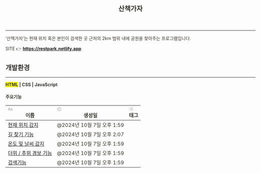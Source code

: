 <html><head><meta http-equiv="Content-Type" content="text/html; charset=utf-8"/><title>산책가자</title><style>
/* cspell:disable-file */
/* webkit printing magic: print all background colors */
html {
	-webkit-print-color-adjust: exact;
}
* {
	box-sizing: border-box;
	-webkit-print-color-adjust: exact;
}

html,
body {
	margin: 0;
	padding: 0;
}
@media only screen {
	body {
		margin: 2em auto;
		max-width: 900px;
		color: rgb(55, 53, 47);
	}
}

body {
	line-height: 1.5;
	white-space: pre-wrap;
}

a,
a.visited {
	color: inherit;
	text-decoration: underline;
}

.pdf-relative-link-path {
	font-size: 80%;
	color: #444;
}

h1,
h2,
h3 {
	letter-spacing: -0.01em;
	line-height: 1.2;
	font-weight: 600;
	margin-bottom: 0;
}

.page-title {
	font-size: 2.5rem;
	font-weight: 700;
	margin-top: 0;
	margin-bottom: 0.75em;
}

h1 {
	font-size: 1.875rem;
	margin-top: 1.875rem;
}

h2 {
	font-size: 1.5rem;
	margin-top: 1.5rem;
}

h3 {
	font-size: 1.25rem;
	margin-top: 1.25rem;
}

.source {
	border: 1px solid #ddd;
	border-radius: 3px;
	padding: 1.5em;
	word-break: break-all;
}

.callout {
	border-radius: 3px;
	padding: 1rem;
}

figure {
	margin: 1.25em 0;
	page-break-inside: avoid;
}

figcaption {
	opacity: 0.5;
	font-size: 85%;
	margin-top: 0.5em;
}

mark {
	background-color: transparent;
}

.indented {
	padding-left: 1.5em;
}

hr {
	background: transparent;
	display: block;
	width: 100%;
	height: 1px;
	visibility: visible;
	border: none;
	border-bottom: 1px solid rgba(55, 53, 47, 0.09);
}

img {
	max-width: 100%;
}

@media only print {
	img {
		max-height: 100vh;
		object-fit: contain;
	}
}

@page {
	margin: 1in;
}

.collection-content {
	font-size: 0.875rem;
}

.column-list {
	display: flex;
	justify-content: space-between;
}

.column {
	padding: 0 1em;
}

.column:first-child {
	padding-left: 0;
}

.column:last-child {
	padding-right: 0;
}

.table_of_contents-item {
	display: block;
	font-size: 0.875rem;
	line-height: 1.3;
	padding: 0.125rem;
}

.table_of_contents-indent-1 {
	margin-left: 1.5rem;
}

.table_of_contents-indent-2 {
	margin-left: 3rem;
}

.table_of_contents-indent-3 {
	margin-left: 4.5rem;
}

.table_of_contents-link {
	text-decoration: none;
	opacity: 0.7;
	border-bottom: 1px solid rgba(55, 53, 47, 0.18);
}

table,
th,
td {
	border: 1px solid rgba(55, 53, 47, 0.09);
	border-collapse: collapse;
}

table {
	border-left: none;
	border-right: none;
}

th,
td {
	font-weight: normal;
	padding: 0.25em 0.5em;
	line-height: 1.5;
	min-height: 1.5em;
	text-align: left;
}

th {
	color: rgba(55, 53, 47, 0.6);
}

ol,
ul {
	margin: 0;
	margin-block-start: 0.6em;
	margin-block-end: 0.6em;
}

li > ol:first-child,
li > ul:first-child {
	margin-block-start: 0.6em;
}

ul > li {
	list-style: disc;
}

ul.to-do-list {
	padding-inline-start: 0;
}

ul.to-do-list > li {
	list-style: none;
}

.to-do-children-checked {
	text-decoration: line-through;
	opacity: 0.375;
}

ul.toggle > li {
	list-style: none;
}

ul {
	padding-inline-start: 1.7em;
}

ul > li {
	padding-left: 0.1em;
}

ol {
	padding-inline-start: 1.6em;
}

ol > li {
	padding-left: 0.2em;
}

.mono ol {
	padding-inline-start: 2em;
}

.mono ol > li {
	text-indent: -0.4em;
}

.toggle {
	padding-inline-start: 0em;
	list-style-type: none;
}

/* Indent toggle children */
.toggle > li > details {
	padding-left: 1.7em;
}

.toggle > li > details > summary {
	margin-left: -1.1em;
}

.selected-value {
	display: inline-block;
	padding: 0 0.5em;
	background: rgba(206, 205, 202, 0.5);
	border-radius: 3px;
	margin-right: 0.5em;
	margin-top: 0.3em;
	margin-bottom: 0.3em;
	white-space: nowrap;
}

.collection-title {
	display: inline-block;
	margin-right: 1em;
}

.page-description {
    margin-bottom: 2em;
}

.simple-table {
	margin-top: 1em;
	font-size: 0.875rem;
	empty-cells: show;
}
.simple-table td {
	height: 29px;
	min-width: 120px;
}

.simple-table th {
	height: 29px;
	min-width: 120px;
}

.simple-table-header-color {
	background: rgb(247, 246, 243);
	color: black;
}
.simple-table-header {
	font-weight: 500;
}

time {
	opacity: 0.5;
}

.icon {
	display: inline-block;
	max-width: 1.2em;
	max-height: 1.2em;
	text-decoration: none;
	vertical-align: text-bottom;
	margin-right: 0.5em;
}

img.icon {
	border-radius: 3px;
}

.user-icon {
	width: 1.5em;
	height: 1.5em;
	border-radius: 100%;
	margin-right: 0.5rem;
}

.user-icon-inner {
	font-size: 0.8em;
}

.text-icon {
	border: 1px solid #000;
	text-align: center;
}

.page-cover-image {
	display: block;
	object-fit: cover;
	width: 100%;
	max-height: 30vh;
}

.page-header-icon {
	font-size: 3rem;
	margin-bottom: 1rem;
}

.page-header-icon-with-cover {
	margin-top: -0.72em;
	margin-left: 0.07em;
}

.page-header-icon img {
	border-radius: 3px;
}

.link-to-page {
	margin: 1em 0;
	padding: 0;
	border: none;
	font-weight: 500;
}

p > .user {
	opacity: 0.5;
}

td > .user,
td > time {
	white-space: nowrap;
}

input[type="checkbox"] {
	transform: scale(1.5);
	margin-right: 0.6em;
	vertical-align: middle;
}

p {
	margin-top: 0.5em;
	margin-bottom: 0.5em;
}

.image {
	border: none;
	margin: 1.5em 0;
	padding: 0;
	border-radius: 0;
	text-align: center;
}

.code,
code {
	background: rgba(135, 131, 120, 0.15);
	border-radius: 3px;
	padding: 0.2em 0.4em;
	border-radius: 3px;
	font-size: 85%;
	tab-size: 2;
}

code {
	color: #eb5757;
}

.code {
	padding: 1.5em 1em;
}

.code-wrap {
	white-space: pre-wrap;
	word-break: break-all;
}

.code > code {
	background: none;
	padding: 0;
	font-size: 100%;
	color: inherit;
}

blockquote {
	font-size: 1.25em;
	margin: 1em 0;
	padding-left: 1em;
	border-left: 3px solid rgb(55, 53, 47);
}

.bookmark {
	text-decoration: none;
	max-height: 8em;
	padding: 0;
	display: flex;
	width: 100%;
	align-items: stretch;
}

.bookmark-title {
	font-size: 0.85em;
	overflow: hidden;
	text-overflow: ellipsis;
	height: 1.75em;
	white-space: nowrap;
}

.bookmark-text {
	display: flex;
	flex-direction: column;
}

.bookmark-info {
	flex: 4 1 180px;
	padding: 12px 14px 14px;
	display: flex;
	flex-direction: column;
	justify-content: space-between;
}

.bookmark-image {
	width: 33%;
	flex: 1 1 180px;
	display: block;
	position: relative;
	object-fit: cover;
	border-radius: 1px;
}

.bookmark-description {
	color: rgba(55, 53, 47, 0.6);
	font-size: 0.75em;
	overflow: hidden;
	max-height: 4.5em;
	word-break: break-word;
}

.bookmark-href {
	font-size: 0.75em;
	margin-top: 0.25em;
}

.sans { font-family: ui-sans-serif, -apple-system, BlinkMacSystemFont, "Segoe UI Variable Display", "Segoe UI", Helvetica, "Apple Color Emoji", Arial, sans-serif, "Segoe UI Emoji", "Segoe UI Symbol"; }
.code { font-family: "SFMono-Regular", Menlo, Consolas, "PT Mono", "Liberation Mono", Courier, monospace; }
.serif { font-family: Lyon-Text, Georgia, ui-serif, serif; }
.mono { font-family: iawriter-mono, Nitti, Menlo, Courier, monospace; }
.pdf .sans { font-family: Inter, ui-sans-serif, -apple-system, BlinkMacSystemFont, "Segoe UI Variable Display", "Segoe UI", Helvetica, "Apple Color Emoji", Arial, sans-serif, "Segoe UI Emoji", "Segoe UI Symbol", 'Twemoji', 'Noto Color Emoji', 'Noto Sans CJK JP'; }
.pdf:lang(zh-CN) .sans { font-family: Inter, ui-sans-serif, -apple-system, BlinkMacSystemFont, "Segoe UI Variable Display", "Segoe UI", Helvetica, "Apple Color Emoji", Arial, sans-serif, "Segoe UI Emoji", "Segoe UI Symbol", 'Twemoji', 'Noto Color Emoji', 'Noto Sans CJK SC'; }
.pdf:lang(zh-TW) .sans { font-family: Inter, ui-sans-serif, -apple-system, BlinkMacSystemFont, "Segoe UI Variable Display", "Segoe UI", Helvetica, "Apple Color Emoji", Arial, sans-serif, "Segoe UI Emoji", "Segoe UI Symbol", 'Twemoji', 'Noto Color Emoji', 'Noto Sans CJK TC'; }
.pdf:lang(ko-KR) .sans { font-family: Inter, ui-sans-serif, -apple-system, BlinkMacSystemFont, "Segoe UI Variable Display", "Segoe UI", Helvetica, "Apple Color Emoji", Arial, sans-serif, "Segoe UI Emoji", "Segoe UI Symbol", 'Twemoji', 'Noto Color Emoji', 'Noto Sans CJK KR'; }
.pdf .code { font-family: Source Code Pro, "SFMono-Regular", Menlo, Consolas, "PT Mono", "Liberation Mono", Courier, monospace, 'Twemoji', 'Noto Color Emoji', 'Noto Sans Mono CJK JP'; }
.pdf:lang(zh-CN) .code { font-family: Source Code Pro, "SFMono-Regular", Menlo, Consolas, "PT Mono", "Liberation Mono", Courier, monospace, 'Twemoji', 'Noto Color Emoji', 'Noto Sans Mono CJK SC'; }
.pdf:lang(zh-TW) .code { font-family: Source Code Pro, "SFMono-Regular", Menlo, Consolas, "PT Mono", "Liberation Mono", Courier, monospace, 'Twemoji', 'Noto Color Emoji', 'Noto Sans Mono CJK TC'; }
.pdf:lang(ko-KR) .code { font-family: Source Code Pro, "SFMono-Regular", Menlo, Consolas, "PT Mono", "Liberation Mono", Courier, monospace, 'Twemoji', 'Noto Color Emoji', 'Noto Sans Mono CJK KR'; }
.pdf .serif { font-family: PT Serif, Lyon-Text, Georgia, ui-serif, serif, 'Twemoji', 'Noto Color Emoji', 'Noto Serif CJK JP'; }
.pdf:lang(zh-CN) .serif { font-family: PT Serif, Lyon-Text, Georgia, ui-serif, serif, 'Twemoji', 'Noto Color Emoji', 'Noto Serif CJK SC'; }
.pdf:lang(zh-TW) .serif { font-family: PT Serif, Lyon-Text, Georgia, ui-serif, serif, 'Twemoji', 'Noto Color Emoji', 'Noto Serif CJK TC'; }
.pdf:lang(ko-KR) .serif { font-family: PT Serif, Lyon-Text, Georgia, ui-serif, serif, 'Twemoji', 'Noto Color Emoji', 'Noto Serif CJK KR'; }
.pdf .mono { font-family: PT Mono, iawriter-mono, Nitti, Menlo, Courier, monospace, 'Twemoji', 'Noto Color Emoji', 'Noto Sans Mono CJK JP'; }
.pdf:lang(zh-CN) .mono { font-family: PT Mono, iawriter-mono, Nitti, Menlo, Courier, monospace, 'Twemoji', 'Noto Color Emoji', 'Noto Sans Mono CJK SC'; }
.pdf:lang(zh-TW) .mono { font-family: PT Mono, iawriter-mono, Nitti, Menlo, Courier, monospace, 'Twemoji', 'Noto Color Emoji', 'Noto Sans Mono CJK TC'; }
.pdf:lang(ko-KR) .mono { font-family: PT Mono, iawriter-mono, Nitti, Menlo, Courier, monospace, 'Twemoji', 'Noto Color Emoji', 'Noto Sans Mono CJK KR'; }
.highlight-default {
	color: rgba(55, 53, 47, 1);
}
.highlight-gray {
	color: rgba(120, 119, 116, 1);
	fill: rgba(120, 119, 116, 1);
}
.highlight-brown {
	color: rgba(159, 107, 83, 1);
	fill: rgba(159, 107, 83, 1);
}
.highlight-orange {
	color: rgba(217, 115, 13, 1);
	fill: rgba(217, 115, 13, 1);
}
.highlight-yellow {
	color: rgba(203, 145, 47, 1);
	fill: rgba(203, 145, 47, 1);
}
.highlight-teal {
	color: rgba(68, 131, 97, 1);
	fill: rgba(68, 131, 97, 1);
}
.highlight-blue {
	color: rgba(51, 126, 169, 1);
	fill: rgba(51, 126, 169, 1);
}
.highlight-purple {
	color: rgba(144, 101, 176, 1);
	fill: rgba(144, 101, 176, 1);
}
.highlight-pink {
	color: rgba(193, 76, 138, 1);
	fill: rgba(193, 76, 138, 1);
}
.highlight-red {
	color: rgba(212, 76, 71, 1);
	fill: rgba(212, 76, 71, 1);
}
.highlight-default_background {
	color: rgba(55, 53, 47, 1);
}
.highlight-gray_background {
	background: rgba(241, 241, 239, 1);
}
.highlight-brown_background {
	background: rgba(244, 238, 238, 1);
}
.highlight-orange_background {
	background: rgba(251, 236, 221, 1);
}
.highlight-yellow_background {
	background: rgba(251, 243, 219, 1);
}
.highlight-teal_background {
	background: rgba(237, 243, 236, 1);
}
.highlight-blue_background {
	background: rgba(231, 243, 248, 1);
}
.highlight-purple_background {
	background: rgba(244, 240, 247, 0.8);
}
.highlight-pink_background {
	background: rgba(249, 238, 243, 0.8);
}
.highlight-red_background {
	background: rgba(253, 235, 236, 1);
}
.block-color-default {
	color: inherit;
	fill: inherit;
}
.block-color-gray {
	color: rgba(120, 119, 116, 1);
	fill: rgba(120, 119, 116, 1);
}
.block-color-brown {
	color: rgba(159, 107, 83, 1);
	fill: rgba(159, 107, 83, 1);
}
.block-color-orange {
	color: rgba(217, 115, 13, 1);
	fill: rgba(217, 115, 13, 1);
}
.block-color-yellow {
	color: rgba(203, 145, 47, 1);
	fill: rgba(203, 145, 47, 1);
}
.block-color-teal {
	color: rgba(68, 131, 97, 1);
	fill: rgba(68, 131, 97, 1);
}
.block-color-blue {
	color: rgba(51, 126, 169, 1);
	fill: rgba(51, 126, 169, 1);
}
.block-color-purple {
	color: rgba(144, 101, 176, 1);
	fill: rgba(144, 101, 176, 1);
}
.block-color-pink {
	color: rgba(193, 76, 138, 1);
	fill: rgba(193, 76, 138, 1);
}
.block-color-red {
	color: rgba(212, 76, 71, 1);
	fill: rgba(212, 76, 71, 1);
}
.block-color-default_background {
	color: inherit;
	fill: inherit;
}
.block-color-gray_background {
	background: rgba(241, 241, 239, 1);
}
.block-color-brown_background {
	background: rgba(244, 238, 238, 1);
}
.block-color-orange_background {
	background: rgba(251, 236, 221, 1);
}
.block-color-yellow_background {
	background: rgba(251, 243, 219, 1);
}
.block-color-teal_background {
	background: rgba(237, 243, 236, 1);
}
.block-color-blue_background {
	background: rgba(231, 243, 248, 1);
}
.block-color-purple_background {
	background: rgba(244, 240, 247, 0.8);
}
.block-color-pink_background {
	background: rgba(249, 238, 243, 0.8);
}
.block-color-red_background {
	background: rgba(253, 235, 236, 1);
}
.select-value-color-uiBlue { background-color: rgba(35, 131, 226, .07); }
.select-value-color-pink { background-color: rgba(245, 224, 233, 1); }
.select-value-color-purple { background-color: rgba(232, 222, 238, 1); }
.select-value-color-green { background-color: rgba(219, 237, 219, 1); }
.select-value-color-gray { background-color: rgba(227, 226, 224, 1); }
.select-value-color-transparentGray { background-color: rgba(227, 226, 224, 0); }
.select-value-color-translucentGray { background-color: rgba(0, 0, 0, 0.06); }
.select-value-color-orange { background-color: rgba(250, 222, 201, 1); }
.select-value-color-brown { background-color: rgba(238, 224, 218, 1); }
.select-value-color-red { background-color: rgba(255, 226, 221, 1); }
.select-value-color-yellow { background-color: rgba(253, 236, 200, 1); }
.select-value-color-blue { background-color: rgba(211, 229, 239, 1); }
.select-value-color-pageGlass { background-color: undefined; }
.select-value-color-washGlass { background-color: undefined; }

.checkbox {
	display: inline-flex;
	vertical-align: text-bottom;
	width: 16;
	height: 16;
	background-size: 16px;
	margin-left: 2px;
	margin-right: 5px;
}

.checkbox-on {
	background-image: url("data:image/svg+xml;charset=UTF-8,%3Csvg%20width%3D%2216%22%20height%3D%2216%22%20viewBox%3D%220%200%2016%2016%22%20fill%3D%22none%22%20xmlns%3D%22http%3A%2F%2Fwww.w3.org%2F2000%2Fsvg%22%3E%0A%3Crect%20width%3D%2216%22%20height%3D%2216%22%20fill%3D%22%2358A9D7%22%2F%3E%0A%3Cpath%20d%3D%22M6.71429%2012.2852L14%204.9995L12.7143%203.71436L6.71429%209.71378L3.28571%206.2831L2%207.57092L6.71429%2012.2852Z%22%20fill%3D%22white%22%2F%3E%0A%3C%2Fsvg%3E");
}

.checkbox-off {
	background-image: url("data:image/svg+xml;charset=UTF-8,%3Csvg%20width%3D%2216%22%20height%3D%2216%22%20viewBox%3D%220%200%2016%2016%22%20fill%3D%22none%22%20xmlns%3D%22http%3A%2F%2Fwww.w3.org%2F2000%2Fsvg%22%3E%0A%3Crect%20x%3D%220.75%22%20y%3D%220.75%22%20width%3D%2214.5%22%20height%3D%2214.5%22%20fill%3D%22white%22%20stroke%3D%22%2336352F%22%20stroke-width%3D%221.5%22%2F%3E%0A%3C%2Fsvg%3E");
}
	
</style></head><body><article id="1180c1ff-9994-8051-9e5b-e94c680fecc1" class="page sans"><header><h1 class="page-title">산책가자</h1><p class="page-description"></p></header><div class="page-body"><hr id="1180c1ff-9994-800a-a085-f07310d126fc"/><p id="1180c1ff-9994-80ef-a2a5-eec89d8915b6" class="">
</p><p id="1180c1ff-9994-8048-95e6-f7d07afbe47e" class="">‘산책가자’는 현재 위치 혹은 본인이 검색한 곳 근처의 2km 범위 내에 공원을 찾아주는 프로그램입니다.</p><p id="1180c1ff-9994-80f4-abd4-fc0b02df8350" class="">
</p><p id="1180c1ff-9994-80d7-90ba-f749f3b53f6f" class="">SITE 👉 <strong><a href="https://restpark.netlify.app/">https://restpark.netlify.app</a></strong></p><p id="1180c1ff-9994-8072-873a-c7c2bb5cb85b" class="">
</p><h2 id="1180c1ff-9994-80ce-a0dd-f72a19fb58db" class="">개발환경</h2><hr id="1180c1ff-9994-80b9-b1bb-cbab66fb4c43"/><p id="1180c1ff-9994-80d1-859d-e148303d647f" class=""><mark class="highlight-default_background"><strong>HTML</strong></mark><strong> | CSS | JavaScript</strong></p><p id="1180c1ff-9994-800c-aa35-f5b458fc5587" class="">
</p><div id="1180c1ff-9994-8004-a80b-ea857ecdf4b4" class="collection-content"><h4 class="collection-title">주요기능</h4><table class="collection-content"><thead><tr><th><span class="icon property-icon"><svg role="graphics-symbol" viewBox="0 0 16 16" style="width:14px;height:14px;display:block;fill:rgba(55, 53, 47, 0.45);flex-shrink:0" class="typesTitle"><path d="M0.637695 13.1914C1.0957 13.1914 1.32812 13 1.47852 12.5215L2.24414 10.3887H6.14746L6.90625 12.5215C7.05664 13 7.2959 13.1914 7.74707 13.1914C8.22559 13.1914 8.5332 12.9043 8.5332 12.4531C8.5332 12.2891 8.50586 12.1523 8.44434 11.9678L5.41602 3.79199C5.2041 3.21777 4.82129 2.9375 4.19922 2.9375C3.60449 2.9375 3.21484 3.21777 3.0166 3.78516L-0.0322266 12.002C-0.09375 12.1797 -0.121094 12.3232 -0.121094 12.4668C-0.121094 12.918 0.166016 13.1914 0.637695 13.1914ZM2.63379 9.12402L4.17871 4.68066H4.21973L5.76465 9.12402H2.63379ZM12.2793 13.2324C13.3115 13.2324 14.2891 12.6787 14.7129 11.8037H14.7402V12.5762C14.7471 12.9863 15.0273 13.2393 15.4238 13.2393C15.834 13.2393 16.1143 12.9795 16.1143 12.5215V8.00977C16.1143 6.49902 14.9658 5.52148 13.1543 5.52148C11.7666 5.52148 10.6592 6.08887 10.2695 6.99121C10.1943 7.15527 10.1533 7.3125 10.1533 7.46289C10.1533 7.81152 10.4062 8.04395 10.7686 8.04395C11.0215 8.04395 11.2129 7.94824 11.3496 7.73633C11.7529 6.99121 12.2861 6.65625 13.1064 6.65625C14.0977 6.65625 14.6992 7.20996 14.6992 8.1123V8.67285L12.5664 8.7959C10.7686 8.8916 9.77734 9.69824 9.77734 11.0107C9.77734 12.3369 10.8096 13.2324 12.2793 13.2324ZM12.6621 12.1387C11.8008 12.1387 11.2129 11.667 11.2129 10.9561C11.2129 10.2725 11.7598 9.82129 12.7578 9.75977L14.6992 9.62988V10.3203C14.6992 11.3457 13.7969 12.1387 12.6621 12.1387Z"></path></svg></span>이름</th><th><span class="icon property-icon"><svg role="graphics-symbol" viewBox="0 0 16 16" style="width:14px;height:14px;display:block;fill:rgba(55, 53, 47, 0.45);flex-shrink:0" class="typesCreatedAt"><path d="M8 15.126C11.8623 15.126 15.0615 11.9336 15.0615 8.06445C15.0615 4.20215 11.8623 1.00293 7.99316 1.00293C4.13086 1.00293 0.938477 4.20215 0.938477 8.06445C0.938477 11.9336 4.1377 15.126 8 15.126ZM8 13.7383C4.85547 13.7383 2.33301 11.209 2.33301 8.06445C2.33301 4.91992 4.84863 2.39746 7.99316 2.39746C11.1377 2.39746 13.6738 4.91992 13.6738 8.06445C13.6738 11.209 11.1445 13.7383 8 13.7383ZM4.54102 8.91211H7.99316C8.30078 8.91211 8.54004 8.67285 8.54004 8.37207V3.8877C8.54004 3.58691 8.30078 3.34766 7.99316 3.34766C7.69238 3.34766 7.45312 3.58691 7.45312 3.8877V7.83203H4.54102C4.2334 7.83203 4.00098 8.06445 4.00098 8.37207C4.00098 8.67285 4.2334 8.91211 4.54102 8.91211Z"></path></svg></span>생성일</th><th><span class="icon property-icon"><svg role="graphics-symbol" viewBox="0 0 16 16" style="width:14px;height:14px;display:block;fill:rgba(55, 53, 47, 0.45);flex-shrink:0" class="typesMultipleSelect"><path d="M1.91602 4.83789C2.44238 4.83789 2.87305 4.40723 2.87305 3.87402C2.87305 3.34766 2.44238 2.91699 1.91602 2.91699C1.38281 2.91699 0.952148 3.34766 0.952148 3.87402C0.952148 4.40723 1.38281 4.83789 1.91602 4.83789ZM5.1084 4.52344H14.3984C14.7607 4.52344 15.0479 4.23633 15.0479 3.87402C15.0479 3.51172 14.7607 3.22461 14.3984 3.22461H5.1084C4.74609 3.22461 4.45898 3.51172 4.45898 3.87402C4.45898 4.23633 4.74609 4.52344 5.1084 4.52344ZM1.91602 9.03516C2.44238 9.03516 2.87305 8.60449 2.87305 8.07129C2.87305 7.54492 2.44238 7.11426 1.91602 7.11426C1.38281 7.11426 0.952148 7.54492 0.952148 8.07129C0.952148 8.60449 1.38281 9.03516 1.91602 9.03516ZM5.1084 8.7207H14.3984C14.7607 8.7207 15.0479 8.43359 15.0479 8.07129C15.0479 7.70898 14.7607 7.42188 14.3984 7.42188H5.1084C4.74609 7.42188 4.45898 7.70898 4.45898 8.07129C4.45898 8.43359 4.74609 8.7207 5.1084 8.7207ZM1.91602 13.2324C2.44238 13.2324 2.87305 12.8018 2.87305 12.2686C2.87305 11.7422 2.44238 11.3115 1.91602 11.3115C1.38281 11.3115 0.952148 11.7422 0.952148 12.2686C0.952148 12.8018 1.38281 13.2324 1.91602 13.2324ZM5.1084 12.918H14.3984C14.7607 12.918 15.0479 12.6309 15.0479 12.2686C15.0479 11.9062 14.7607 11.6191 14.3984 11.6191H5.1084C4.74609 11.6191 4.45898 11.9062 4.45898 12.2686C4.45898 12.6309 4.74609 12.918 5.1084 12.918Z"></path></svg></span>태그</th></tr></thead><tbody><tr id="1180c1ff-9994-806c-bc5e-c23ceeb03f6c"><td class="cell-title"><a href="https://www.notion.so/1180c1ff9994806cbc5ec23ceeb03f6c?pvs=21"> 현재 위치 감지</a></td><td class="cell-}[{o"><time>@2024년 10월 7일 오후 1:59</time></td><td class="cell-eZNK"></td></tr><tr id="1180c1ff-9994-80e3-b3af-cbb4a1a0c0e7"><td class="cell-title"><a href="https://www.notion.so/1180c1ff999480e3b3afcbb4a1a0c0e7?pvs=21">길 찾기 기능</a></td><td class="cell-}[{o"><time>@2024년 10월 7일 오후 2:07</time></td><td class="cell-eZNK"></td></tr><tr id="34da7a9a-ed5b-4245-b3c2-f006afeb4e45"><td class="cell-title"><a href="https://www.notion.so/34da7a9aed5b4245b3c2f006afeb4e45?pvs=21">온도 및 날씨 감지</a></td><td class="cell-}[{o"><time>@2024년 10월 7일 오후 1:59</time></td><td class="cell-eZNK"></td></tr><tr id="67735b9b-6c85-4baa-8d32-b9c4386070c4"><td class="cell-title"><a href="https://www.notion.so/67735b9b6c854baa8d32b9c4386070c4?pvs=21">더위 / 추위 경보 기능</a></td><td class="cell-}[{o"><time>@2024년 10월 7일 오후 1:59</time></td><td class="cell-eZNK"></td></tr><tr id="83919beb-d566-40c3-878f-2784cb26b61a"><td class="cell-title"><a href="https://www.notion.so/83919bebd56640c3878f2784cb26b61a?pvs=21">검색기능</a></td><td class="cell-}[{o"><time>@2024년 10월 7일 오후 1:59</time></td><td class="cell-eZNK"></td></tr></tbody></table><br/><br/></div></div></article><span class="sans" style="font-size:14px;padding-top:2em"></span></body></html>